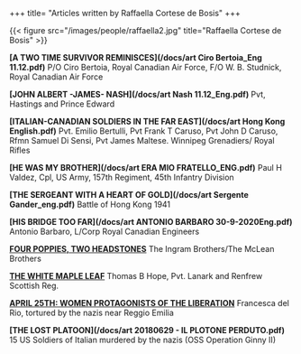 +++
title= "Articles written by Raffaella Cortese de Bosis"
+++


{{< figure src="/images/people/raffaella2.jpg" title="Raffaella Cortese de Bosis" >}}





**[A TWO TIME SURVIVOR REMINISCES](/docs/art Ciro Bertoia_Eng 11.12.pdf)**
P/O Ciro Bertoia, Royal Canadian Air Force, F/O  W. B. Studnick, Royal Canadian Air Force


**[JOHN ALBERT -JAMES- NASH](/docs/art Nash 11.12_Eng.pdf)**
Pvt, Hastings and Prince Edward


**[ITALIAN-CANADIAN SOLDIERS IN THE FAR EAST](/docs/art Hong Kong English.pdf)**
Pvt. Emilio Bertulli, Pvt Frank T Caruso, Pvt John D Caruso, Rfmn Samuel Di Sensi, Pvt James Maltese. Winnipeg Grenadiers/ Royal Rifles


**[HE WAS MY BROTHER](/docs/art ERA MIO FRATELLO_ENG.pdf)**
Paul H Valdez, Cpl, US Army, 157th Regiment, 45th Infantry Division


**[THE SERGEANT WITH A HEART OF GOLD](/docs/art Sergente Gander_eng.pdf)**
Battle of Hong Kong 1941


**[HIS BRIDGE TOO FAR](/docs/art ANTONIO BARBARO 30-9-2020Eng.pdf)**
Antonio Barbaro, L/Corp Royal Canadian Engineers


**[FOUR POPPIES, TWO HEADSTONES](/en/research/ingram_mclean/)**
The Ingram Brothers/The McLean Brothers


**[THE WHITE MAPLE LEAF](/en/research/brade_hope/)**
Thomas B Hope, Pvt. Lanark and Renfrew Scottish Reg. 


**[APRIL 25TH: WOMEN PROTAGONISTS OF THE LIBERATION](/en/history/donne25apr/)**
Francesca del Rio, tortured by the nazis near Reggio Emilia


**[THE LOST PLATOON](/docs/art 20180629 - IL PLOTONE PERDUTO.pdf)**
15 US Soldiers of Italian murdered by the nazis (OSS Operation Ginny II)









